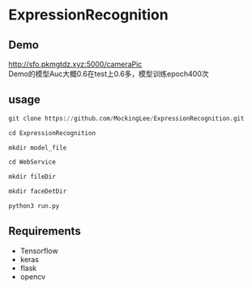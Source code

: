 # ExpressionRecognition

## Demo
http://sfo.pkmgtdz.xyz:5000/cameraPic  
Demo的模型Auc大概0.6在test上0.6多，模型训练epoch400次



## usage
```python
git clone https://github.com/MockingLee/ExpressionRecognition.git

cd ExpressionRecognition

mkdir model_file

cd WebService

mkdir fileDir

mkdir faceDetDir

python3 run.py

```

## Requirements

 - Tensorflow
 - keras
 - flask
 - opencv
